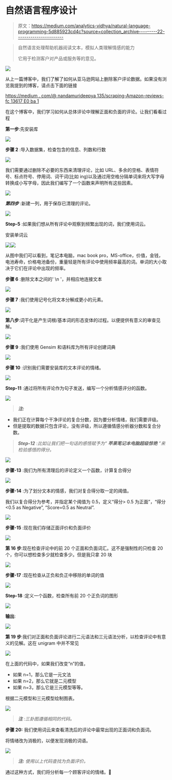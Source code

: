 # 自然语言程序设计

> 原文：<https://medium.com/analytics-vidhya/natural-language-programming-5d885923cd4c?source=collection_archive---------22----------------------->

> 自然语言处理帮助机器阅读文本，模拟人类理解情感的能力
> 
> 它用于检测客户对产品或服务等的意见。

![](img/ccf1e839272f84fa1fb12549d8f0921d.png)

从上一篇博客中，我们了解了如何从亚马逊网站上删除客户评论数据。如果没有浏览我提到的博客，请点击下面的链接

[https://medium . com/@ nandamurideepya 135/scraping-Amazon-reviews-fc 13617 E0 ba 1](/@nandamuridedeepya135/scraping-amazon-reviews-fc13617e0ba1)

在这个博客中，我们学习如何从总体评论中理解正面和负面的评论。让我们看看过程

**第一步**:先安装库

![](img/65f56a40d4169e1a23080d61a9e051f5.png)

**步骤 2** :导入数据集，检查包含的信息、列数和行数

![](img/cf27d3fe8340e4ad8a61704c8a3c1c1d.png)

我们需要通过删除不必要的东西来清理评论，比如 URL、多余的空格、表情符号、标点符号、停用词、词干词(比如 ing)以及通过用空格分隔单词来将大写字母转换成小写字母，因此我们编写了一个函数来声明所有这些因素。

![](img/48beb15f48b4456ca68aa2007fc5b131.png)

***第四步*** :新建一列，用于保存已清理的评论。

![](img/e7faa40999e9ef1ce9d58233619ec082.png)

**Step-5** :如果我们想从所有评论中观察到频繁出现的词，我们使用词云。

安装单词云

![](img/5fea00e5386f691104b84ee2d2bdff42.png)![](img/f94e9abba2367a2633ef7fba947c9380.png)

从图中我们可以看到，笔记本电脑，mac book pro，MS-office，价值，金钱，电池寿命，价格电池备份，重量轻是所有评论中使用频率最高的词。单词的大小取决于它们在评论中出现的频率。

**步骤 6** :删除文本之间的' \n '，并相应地连接文本

![](img/6d58650a0316b8bff35b36585c25b65f.png)

**步骤 7** :我们使用记号化将文本分解成更小的元素。

![](img/b3d2fd76355a4a910a4b9880f41b7b8c.png)

**第八步**:词干化是产生词根/基本词的形态变体的过程。以便提供有意义的审查见解。

![](img/1df8e6eca8c94ee69bbee70d536e0ccd.png)

**步骤 9** :我们使用 Gensim 和语料库为所有评论创建词典

![](img/7fc8300c85b05307af5213d79e053b53.png)

**步骤 10** :识别我们需要安装库的文本评论的情绪。

![](img/6c542e3556eed9cae88513e9adb2e425.png)

**Step-11** :通过将所有评论作为句子发送，编写一个分析情感评分的函数。

![](img/73dc45205f04054057e93698176ba72d.png)

> ***注:***

*   我们正在计算每个干净评论的复合分数，因为要分析情绪，我们需要评级。
*   但是提取的数据只包含评论，没有评级，所以遵循情感分析器分数和复合分数。

> ***Step-12*** *:比如让我们把一句话的感悟赋予为“* ***苹果笔记本电脑超级惊艳*** *”来检验感悟的得分。*

![](img/813ce9be35c93f8f1ad22f65b9ad7e4e.png)

**步骤-13** :我们为所有清理后的评论定义一个函数，计算复合得分

![](img/f6d5d008973e8cf2bfbeb34c18a0dc2a.png)

**步骤-14** :为了划分文本的情感，我们对复合得分取一定的阈值。

我们以复合得分为参考，并指定某个阈值为 0.5，定义“得分> 0.5 为正面”，“得分<0.5 as Negative”, “Score=0.5 as Neutral”.

![](img/190e7cf5f99bf79d51b618ea263730c6.png)

**步骤-15** :现在我们存储正面评价和负面评价

![](img/93024ba0ea3e3538ad16e241b18df80d.png)

**第 16 步**:现在检查评论中的前 20 个正面和负面词汇。这不是强制性的只检查 20 个，你可以想检查多少就检查多少。但是我只拿 20 块

![](img/a9746380bc8db6f358bc47f129fd521b.png)

**步骤-17** :现在检查从正负和负正中移除的单词的值

![](img/4874abb771e8902fe5917b41bd3e1964.png)

**Step-18** :定义一个函数，检查所有前 20 个正负词的图形

![](img/a57fd778401db44196866b8eb6a72bbc.png)

**输出**:

![](img/1767acd71b1f636fea6ec3ed751c3b29.png)

**第 19 步**:我们对正面和负面评论进行二元语法和三元语法分析，以检查评论中有意义的见解。这在 unigram 中并不常见

![](img/f6bfa4011e3260f9bf4e1e05751a81d8.png)

在上面的代码中，如果我们改变“n”的值，

*   如果 n=1，那么它是一元文法
*   如果 n=2，那么它就是二元模型
*   如果 n=3，那么它是三元模型等等。

根据二元模型和三元模型绘制图表。

![](img/bf1d1e69fb171d222ab524b06f21275d.png)

> ***注*** *:三卦图遵循相同的代码。*

**步骤 20:** 我们使用词云来查看清洗后的评论中最常出现的正面词和负面词。

将情绪改为消极的，以便发现消极的词语。

![](img/4287ceeeb976174066aabed02abf5f2b.png)

> ***注:*** *使用以上代码查找为负面评价。*

通过这种方式，我们将分析每一个顾客评论的情绪。🙂